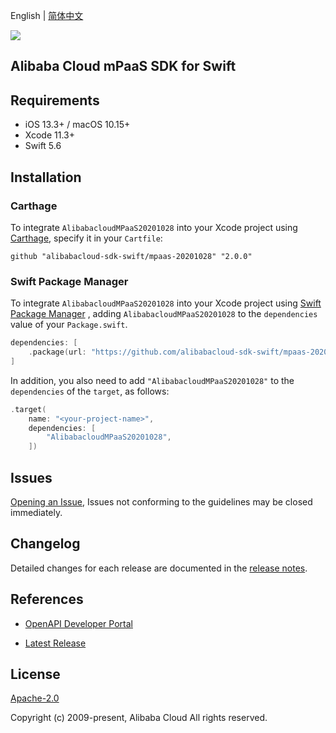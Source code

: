 English | [简体中文](README-CN.md)

![](https://aliyunsdk-pages.alicdn.com/icons/AlibabaCloud.svg)

## Alibaba Cloud mPaaS SDK for Swift

## Requirements

- iOS 13.3+ / macOS 10.15+
- Xcode 11.3+
- Swift 5.6

## Installation

### Carthage

To integrate `AlibabacloudMPaaS20201028` into your Xcode project using [Carthage](https://github.com/Carthage/Carthage), specify it in your `Cartfile`:

```ogdl
github "alibabacloud-sdk-swift/mpaas-20201028" "2.0.0"
```

### Swift Package Manager

To integrate `AlibabacloudMPaaS20201028` into your Xcode project using [Swift Package Manager](https://swift.org/package-manager/) , adding `AlibabacloudMPaaS20201028` to the `dependencies` value of your `Package.swift`.

```swift
dependencies: [
    .package(url: "https://github.com/alibabacloud-sdk-swift/mpaas-20201028.git", from: "2.0.0")
]
```

In addition, you also need to add `"AlibabacloudMPaaS20201028"` to the `dependencies` of the `target`, as follows:

```swift
.target(
    name: "<your-project-name>",
    dependencies: [
        "AlibabacloudMPaaS20201028",
    ])
```

## Issues

[Opening an Issue](https://github.com/alibabacloud-sdk-swift/mpaas-20201028/issues/new), Issues not conforming to the guidelines may be closed immediately.

## Changelog

Detailed changes for each release are documented in the [release notes](./ChangeLog.txt).

## References

* [OpenAPI Developer Portal](https://next.api.alibabacloud.com/home)
- [Latest Release](https://github.com/alibabacloud-sdk-swift/mpaas-20201028)

## License

[Apache-2.0](http://www.apache.org/licenses/LICENSE-2.0)

Copyright (c) 2009-present, Alibaba Cloud All rights reserved.
